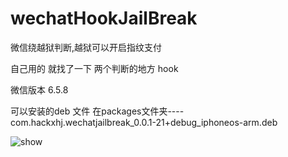 # wechatHookJailBreak
微信绕越狱判断,越狱可以开启指纹支付

自己用的 就找了一下 两个判断的地方 hook 

微信版本 6.5.8 

可以安装的deb 文件 在packages文件夹----  com.hackxhj.wechatjailbreak_0.0.1-21+debug_iphoneos-arm.deb

<img src="https://raw.githubusercontent.com/hackxhj/wechatHookJailBreak/master/img/show.png" alt="show" title="show">
